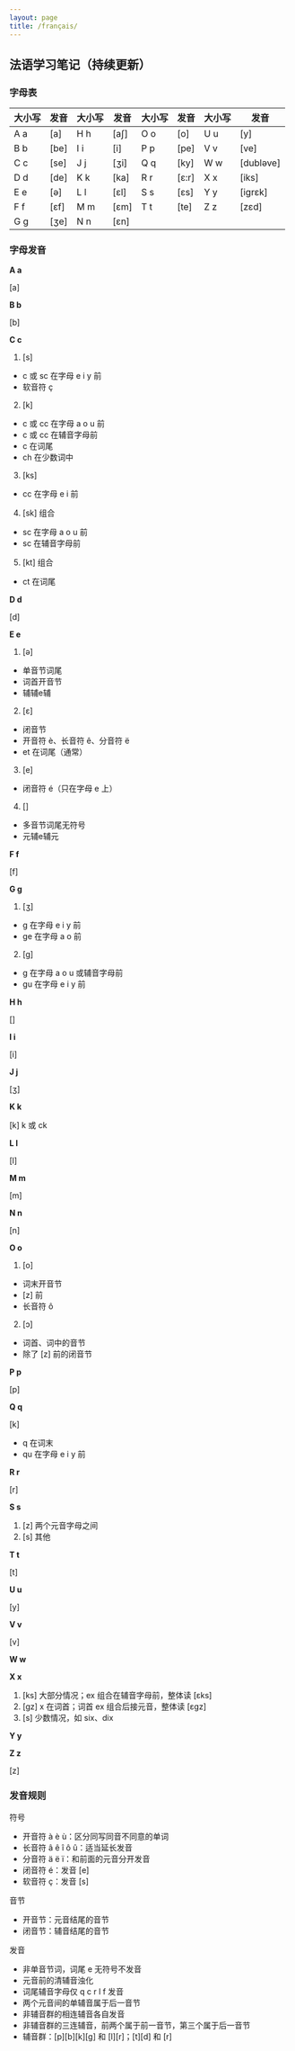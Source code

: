 ```yaml
---
layout: page
title: /français/
---
```


## 法语学习笔记（持续更新）

### 字母表

| 大小写 | 发音   | 大小写 | 发音  | 大小写 | 发音   | 大小写 | 发音       |
| ----- | ----- | ----- | ----- | ----- | ----- | ----- | --------- |
| A a   | [a]   | H h   | [aʃ]  | O o   | [o]   | U u   | [y]       |
| B b   | [be]  | I i   | [i]   | P p   | [pe]  | V v   | [ve]      |
| C c   | [se]  | J j   | [ʒi]  | Q q   | [ky]  | W w   | [dubləve] |
| D d   | [de]  | K k   | [ka]  | R r   | [ɛ:r] | X x   | [iks]     |
| E e   | [ə]   | L l   | [ɛl]  | S s   | [ɛs]  | Y y   | [igrɛk]   |
| F f   | [ɛf]  | M m   | [ɛm]  | T t   | [te]  | Z z   | [zɛd]     |
| G g   | [ʒe]  | N n   | [ɛn]  |       |       |       |           |

### 字母发音

**A a**

[a]

**B b**

[b]

**C c**

1. [s]
  - c 或 sc 在字母 e i y 前
  - 软音符 ç
2. [k]
  - c 或 cc 在字母 a o u 前
  - c 或 cc 在辅音字母前
  - c 在词尾
  - ch 在少数词中
3. [ks]
  - cc 在字母 e i 前
4. [sk] 组合
  - sc 在字母 a o u 前
  - sc 在辅音字母前
5. [kt] 组合
  - ct 在词尾

**D d**

[d]

**E e**

1. [ə]
  - 单音节词尾
  - 词首开音节
  - 辅辅e辅
2. [ɛ]
  - 闭音节
  - 开音符 è、长音符 ê、分音符 ë
  - et 在词尾（通常）
3. [e]
  - 闭音符 é（只在字母 e 上）
4. []
  - 多音节词尾无符号
  - 元辅e辅元

**F f**

[f]

**G g**

1. [ʒ]
  - g 在字母 e i y 前
  - ge 在字母 a o 前
2. [g]
  - g 在字母 a o u 或辅音字母前
  - gu 在字母 e i y 前

**H h**

[]

**I i**

[i]

**J j**

[ʒ]

**K k**

[k] k 或 ck

**L l**

[l]

**M m**

[m]

**N n**

[n]

**O o**

1. [o]
  - 词末开音节
  - [z] 前
  - 长音符 ô
2. [ɔ]
  - 词首、词中的音节
  - 除了 [z] 前的闭音节

**P p**

[p]

**Q q**

[k]
- q 在词末
- qu 在字母 e i y 前

**R r**

[r]

**S s**

1. [z] 两个元音字母之间
2. [s] 其他

**T t**

[t]

**U u**

[y]

**V v**

[v]

**W w**

**X x**

1. [ks] 大部分情况；ex 组合在辅音字母前，整体读 [ɛks]
2. [gz] x 在词首；词首 ex 组合后接元音，整体读 [ɛgz]
3. [s] 少数情况，如 six、dix

**Y y**

**Z z**

[z]

### 发音规则

符号
- 开音符 à è ù：区分同写同音不同意的单词
- 长音符 â ê î ô û：适当延长发音
- 分音符 ä ë ï：和前面的元音分开发音
- 闭音符 é：发音 [e]
- 软音符 ç：发音 [s]

音节
- 开音节：元音结尾的音节
- 闭音节：辅音结尾的音节

发音
- 非单音节词，词尾 e 无符号不发音
- 元音前的清辅音浊化
- 词尾辅音字母仅 q c r l f 发音
- 两个元音间的单辅音属于后一音节
- 非辅音群的相连辅音各自发音
- 非辅音群的三连辅音，前两个属于前一音节，第三个属于后一音节
- 辅音群：[p][b][k][g] 和 [l][r]；[t][d] 和 [r]
